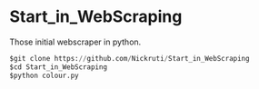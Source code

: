 # Start_in_WebScraping
Those initial webscraper in python.

```python
$git clone https://github.com/Nickruti/Start_in_WebScraping
$cd Start_in_WebScraping
$python colour.py
```
